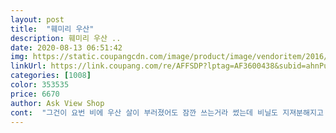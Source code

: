 ```yaml
---
layout: post 
title:  "훼미리 우산" 
description: 훼미리 우산 ..
date: 2020-08-13 06:51:42 
img: https://static.coupangcdn.com/image/product/image/vendoritem/2016/06/23/3000189110/d83a9f05-655a-4dff-b123-054f045259c7.jpg 
linkUrl: https://link.coupang.com/re/AFFSDP?lptag=AF3600438&subid=ahnPublicAsk&pageKey=139738&itemId=256731&vendorItemId=3000189110&traceid=V0-113-0384379b0fd9be71 
categories: [1008] 
color: 353535 
price: 6670 
author: Ask View Shop 
cont:  "그건이 요번 비에 우산 살이 부러졌어도 잠깐 쓰는거라 썼는데 비닐도 지져분해지고 해서 바꿀생각에 구매했어요.<br/><br/>그래서 일단 별 5개.<br/><br/>도착한 느낌은 짱짱하니 좋아보이긴하네요.<br/><br/>생각보다튼튼하고디자인도이쁜데우산을펴서거는고리부분이라해야되나딱걸려야고정이되는부분이잘걸리지가않아요.<br/>두번세번맞춰야걸려서불편한데가격대비좋은제품인것같아요<br/>손으로 수동해야하는데 올리는 느낌 부드럽고 닫을때 빨간버튼 누르면 손도 아프진 않네요.<br/><br/>아직 실사용은 못해보고 후기 남긴다는게 흠이니 주의하세요!!<br/>아직은 배송만 되어 사진만 찍은상태.<br/><br/>요가격에 요 느낌은 좋아요.<br/><br/>요아인 1년 2년만 쓴다해도 값보다 더 사용했을거에요.<br/><br/>우산 자체는 마음에 듭니당<br/>우산의 역할에는 지장이 없고 색도 마음에 들고 그렇게 부실해 보이지도 않네요<br/>직접 받아보니 색상도 생각보다 잘나왔고 손잡이 제질도 무슨느낌이라 해야하나 잘 미끄러지지 않는 그런 느낌 좋은 재질인데 마음에 들었어요<br/>차에 놓고 잠깐씩 쓴것이 약 10년 썼네요.<br/><br/>차에놓고 비올때 사용하다 진짜 사용후기 써야겠어요.<br/><br/>하지만 손잡이 부분에 끈적한 본드? 같은게 묻어있어서 끈적하네요 ㅠㅠ 잘 제거되지도 않는듯.<br/>.<br/> 이거땜에 별 하나 뺏어요.<br/>.<br/><br/>" 
---
```

